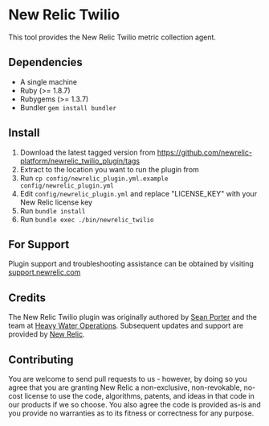 # New Relic Twilio

This tool provides the New Relic Twilio metric collection agent.

## Dependencies
- A single machine
- Ruby (>= 1.8.7)
- Rubygems (>= 1.3.7)
- Bundler `gem install bundler`

## Install
1. Download the latest tagged version from https://github.com/newrelic-platform/newrelic_twilio_plugin/tags
2. Extract to the location you want to run the plugin from
3. Run `cp config/newrelic_plugin.yml.example config/newrelic_plugin.yml`
4. Edit `config/newrelic_plugin.yml` and replace "LICENSE_KEY" with your New Relic license key
5. Run `bundle install`
6. Run `bundle exec ./bin/newrelic_twilio`

## For Support
Plugin support and troubleshooting assistance can be obtained by visiting [support.newrelic.com](https://support.newrelic.com)

## Credits
The New Relic Twilio plugin was originally authored by [Sean Porter](https://github.com/portertech) and the team at [Heavy Water Operations](http://hw-ops.com/). Subsequent updates and support are provided by [New Relic](http://newrelic.com/platform).

## Contributing

You are welcome to send pull requests to us - however, by doing so you agree that you are granting New Relic a non-exclusive, non-revokable, no-cost license to use the code, algorithms, patents, and ideas in that code in our products if we so choose. You also agree the code is provided as-is and you provide no warranties as to its fitness or correctness for any purpose.
